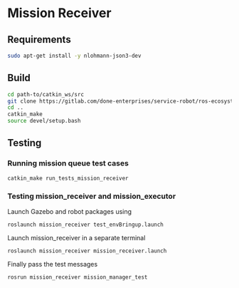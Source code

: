  # Mission Receiver
 
## Requirements

```bash
sudo apt-get install -y nlohmann-json3-dev
```

## Build 

```bash
cd path-to/catkin_ws/src
git clone https://gitlab.com/done-enterprises/service-robot/ros-ecosystem/modules/mission-manager.git
cd ..
catkin_make
source devel/setup.bash
```


## Testing

### Running mission queue test cases
```
catkin_make run_tests_mission_receiver
```

### Testing mission_receiver and mission_executor

Launch Gazebo and robot packages using
```
roslaunch mission_receiver test_envBringup.launch
```

Launch mission_receiver in a separate terminal
```
roslaunch mission_receiver mission_receiver.launch
```
Finally pass the test messages 
```
rosrun mission_receiver mission_manager_test
```
